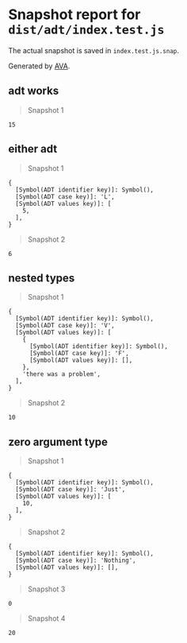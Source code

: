 # Snapshot report for `dist/adt/index.test.js`

The actual snapshot is saved in `index.test.js.snap`.

Generated by [AVA](https://ava.li).

## adt works

> Snapshot 1

    15

## either adt

> Snapshot 1

    {
      [Symbol(ADT identifier key)]: Symbol(),
      [Symbol(ADT case key)]: 'L',
      [Symbol(ADT values key)]: [
        5,
      ],
    }

> Snapshot 2

    6

## nested types

> Snapshot 1

    {
      [Symbol(ADT identifier key)]: Symbol(),
      [Symbol(ADT case key)]: 'V',
      [Symbol(ADT values key)]: [
        {
          [Symbol(ADT identifier key)]: Symbol(),
          [Symbol(ADT case key)]: 'F',
          [Symbol(ADT values key)]: [],
        },
        'there was a problem',
      ],
    }

> Snapshot 2

    10

## zero argument type

> Snapshot 1

    {
      [Symbol(ADT identifier key)]: Symbol(),
      [Symbol(ADT case key)]: 'Just',
      [Symbol(ADT values key)]: [
        10,
      ],
    }

> Snapshot 2

    {
      [Symbol(ADT identifier key)]: Symbol(),
      [Symbol(ADT case key)]: 'Nothing',
      [Symbol(ADT values key)]: [],
    }

> Snapshot 3

    0

> Snapshot 4

    20
